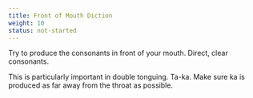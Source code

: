 ```yaml
---
title: Front of Mouth Diction
weight: 10
status: not-started
---
```


Try to produce the consonants in front of your mouth. Direct, clear consonants.

This is particularly important in double tonguing. Ta-ka. Make sure ka is produced
as far away from the throat as possible.
